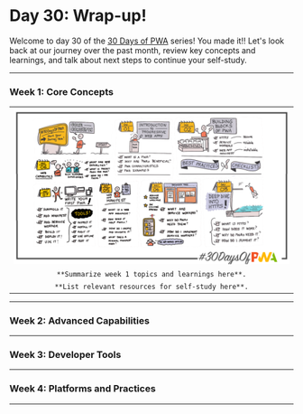 # Day 30: Wrap-up!

Welcome to day 30 of the [30 Days of PWA](https://aka.ms/learn-pwa/30Days-blog) series! You made it!! Let's look back at our journey over the past month, review key concepts and learnings, and talk about next steps to continue your self-study.

---

### Week 1: Core Concepts

| |
|:--:|
|  ![Visual Guide to Core Concepts Week!](_media/week-1.png) |
| `**Summarize week 1 topics and learnings here**.`  |
| `**List relevant resources for self-study here**.`  |

---

### Week 2: Advanced Capabilities
---

### Week 3: Developer Tools
---

### Week 4: Platforms and Practices
---

 
